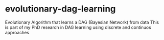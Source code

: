 # evolutionary-dag-learning
Evolutionary Algorithm that learns a DAG (Bayesian Network) from data
This is part of my PhD research in DAG learning using discrete and continuos approaches

